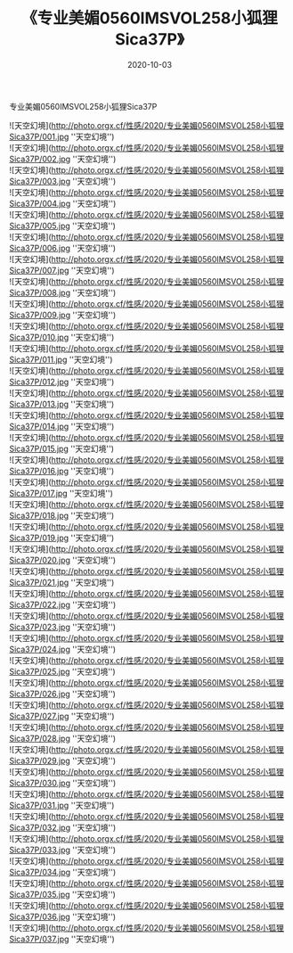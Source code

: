 ﻿---
layout: post
title:  《专业美媚0560IMSVOL258小狐狸Sica37P》
date:   2020-10-03
img: http://photo.orgx.cf/性感/2020/专业美媚0560IMSVOL258小狐狸Sica37P/000.jpg
categories: [美女, 性感, 泳衣]
---

专业美媚0560IMSVOL258小狐狸Sica37P



![天空幻境](http://photo.orgx.cf/性感/2020/专业美媚0560IMSVOL258小狐狸Sica37P/001.jpg ''天空幻境'') <br>
![天空幻境](http://photo.orgx.cf/性感/2020/专业美媚0560IMSVOL258小狐狸Sica37P/002.jpg ''天空幻境'') <br>
![天空幻境](http://photo.orgx.cf/性感/2020/专业美媚0560IMSVOL258小狐狸Sica37P/003.jpg ''天空幻境'') <br>
![天空幻境](http://photo.orgx.cf/性感/2020/专业美媚0560IMSVOL258小狐狸Sica37P/004.jpg ''天空幻境'') <br>
![天空幻境](http://photo.orgx.cf/性感/2020/专业美媚0560IMSVOL258小狐狸Sica37P/005.jpg ''天空幻境'') <br>
![天空幻境](http://photo.orgx.cf/性感/2020/专业美媚0560IMSVOL258小狐狸Sica37P/006.jpg ''天空幻境'') <br>
![天空幻境](http://photo.orgx.cf/性感/2020/专业美媚0560IMSVOL258小狐狸Sica37P/007.jpg ''天空幻境'') <br>
![天空幻境](http://photo.orgx.cf/性感/2020/专业美媚0560IMSVOL258小狐狸Sica37P/008.jpg ''天空幻境'') <br>
![天空幻境](http://photo.orgx.cf/性感/2020/专业美媚0560IMSVOL258小狐狸Sica37P/009.jpg ''天空幻境'') <br>
![天空幻境](http://photo.orgx.cf/性感/2020/专业美媚0560IMSVOL258小狐狸Sica37P/010.jpg ''天空幻境'') <br>
![天空幻境](http://photo.orgx.cf/性感/2020/专业美媚0560IMSVOL258小狐狸Sica37P/011.jpg ''天空幻境'') <br>
![天空幻境](http://photo.orgx.cf/性感/2020/专业美媚0560IMSVOL258小狐狸Sica37P/012.jpg ''天空幻境'') <br>
![天空幻境](http://photo.orgx.cf/性感/2020/专业美媚0560IMSVOL258小狐狸Sica37P/013.jpg ''天空幻境'') <br>
![天空幻境](http://photo.orgx.cf/性感/2020/专业美媚0560IMSVOL258小狐狸Sica37P/014.jpg ''天空幻境'') <br>
![天空幻境](http://photo.orgx.cf/性感/2020/专业美媚0560IMSVOL258小狐狸Sica37P/015.jpg ''天空幻境'') <br>
![天空幻境](http://photo.orgx.cf/性感/2020/专业美媚0560IMSVOL258小狐狸Sica37P/016.jpg ''天空幻境'') <br>
![天空幻境](http://photo.orgx.cf/性感/2020/专业美媚0560IMSVOL258小狐狸Sica37P/017.jpg ''天空幻境'') <br>
![天空幻境](http://photo.orgx.cf/性感/2020/专业美媚0560IMSVOL258小狐狸Sica37P/018.jpg ''天空幻境'') <br>
![天空幻境](http://photo.orgx.cf/性感/2020/专业美媚0560IMSVOL258小狐狸Sica37P/019.jpg ''天空幻境'') <br>
![天空幻境](http://photo.orgx.cf/性感/2020/专业美媚0560IMSVOL258小狐狸Sica37P/020.jpg ''天空幻境'') <br>
![天空幻境](http://photo.orgx.cf/性感/2020/专业美媚0560IMSVOL258小狐狸Sica37P/021.jpg ''天空幻境'') <br>
![天空幻境](http://photo.orgx.cf/性感/2020/专业美媚0560IMSVOL258小狐狸Sica37P/022.jpg ''天空幻境'') <br>
![天空幻境](http://photo.orgx.cf/性感/2020/专业美媚0560IMSVOL258小狐狸Sica37P/023.jpg ''天空幻境'') <br>
![天空幻境](http://photo.orgx.cf/性感/2020/专业美媚0560IMSVOL258小狐狸Sica37P/024.jpg ''天空幻境'') <br>
![天空幻境](http://photo.orgx.cf/性感/2020/专业美媚0560IMSVOL258小狐狸Sica37P/025.jpg ''天空幻境'') <br>
![天空幻境](http://photo.orgx.cf/性感/2020/专业美媚0560IMSVOL258小狐狸Sica37P/026.jpg ''天空幻境'') <br>
![天空幻境](http://photo.orgx.cf/性感/2020/专业美媚0560IMSVOL258小狐狸Sica37P/027.jpg ''天空幻境'') <br>
![天空幻境](http://photo.orgx.cf/性感/2020/专业美媚0560IMSVOL258小狐狸Sica37P/028.jpg ''天空幻境'') <br>
![天空幻境](http://photo.orgx.cf/性感/2020/专业美媚0560IMSVOL258小狐狸Sica37P/029.jpg ''天空幻境'') <br>
![天空幻境](http://photo.orgx.cf/性感/2020/专业美媚0560IMSVOL258小狐狸Sica37P/030.jpg ''天空幻境'') <br>
![天空幻境](http://photo.orgx.cf/性感/2020/专业美媚0560IMSVOL258小狐狸Sica37P/031.jpg ''天空幻境'') <br>
![天空幻境](http://photo.orgx.cf/性感/2020/专业美媚0560IMSVOL258小狐狸Sica37P/032.jpg ''天空幻境'') <br>
![天空幻境](http://photo.orgx.cf/性感/2020/专业美媚0560IMSVOL258小狐狸Sica37P/033.jpg ''天空幻境'') <br>
![天空幻境](http://photo.orgx.cf/性感/2020/专业美媚0560IMSVOL258小狐狸Sica37P/034.jpg ''天空幻境'') <br>
![天空幻境](http://photo.orgx.cf/性感/2020/专业美媚0560IMSVOL258小狐狸Sica37P/035.jpg ''天空幻境'') <br>
![天空幻境](http://photo.orgx.cf/性感/2020/专业美媚0560IMSVOL258小狐狸Sica37P/036.jpg ''天空幻境'') <br>
![天空幻境](http://photo.orgx.cf/性感/2020/专业美媚0560IMSVOL258小狐狸Sica37P/037.jpg ''天空幻境'') <br>